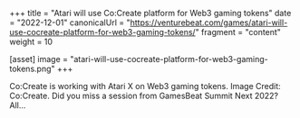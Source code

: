 +++
title = "Atari will use Co:Create platform for Web3 gaming tokens"
date = "2022-12-01"
canonicalUrl = "https://venturebeat.com/games/atari-will-use-cocreate-platform-for-web3-gaming-tokens/"
fragment = "content"
weight = 10

[asset]
    image = "atari-will-use-cocreate-platform-for-web3-gaming-tokens.png"
+++

Co:Create is working with Atari X on Web3 gaming tokens. Image Credit: 
Co:Create. Did you miss a session from GamesBeat Summit Next 2022? All...
